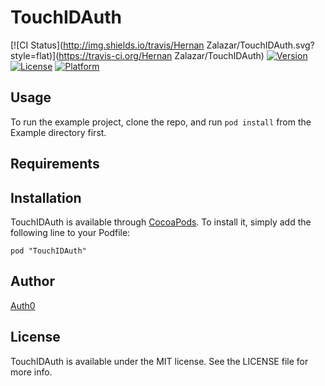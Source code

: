 # TouchIDAuth

[![CI Status](http://img.shields.io/travis/Hernan Zalazar/TouchIDAuth.svg?style=flat)](https://travis-ci.org/Hernan Zalazar/TouchIDAuth)
[![Version](https://img.shields.io/cocoapods/v/TouchIDAuth.svg?style=flat)](http://cocoadocs.org/docsets/TouchIDAuth)
[![License](https://img.shields.io/cocoapods/l/TouchIDAuth.svg?style=flat)](http://cocoadocs.org/docsets/TouchIDAuth)
[![Platform](https://img.shields.io/cocoapods/p/TouchIDAuth.svg?style=flat)](http://cocoadocs.org/docsets/TouchIDAuth)

## Usage

To run the example project, clone the repo, and run `pod install` from the Example directory first.

## Requirements

## Installation

TouchIDAuth is available through [CocoaPods](http://cocoapods.org). To install
it, simply add the following line to your Podfile:

    pod "TouchIDAuth"

## Author

[Auth0](http://auth0.com)

## License

TouchIDAuth is available under the MIT license. See the LICENSE file for more info.

